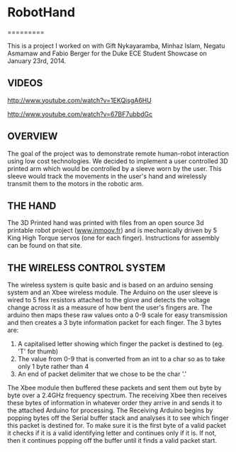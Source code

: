 # RobotHand
=========

This is a project I worked on with Gift Nykayaramba, Minhaz Islam, Negatu Asmamaw and Fabio Berger for the Duke ECE Student Showcase on January 23rd, 2014.

## VIDEOS

http://www.youtube.com/watch?v=1EKQisgA6HU

http://www.youtube.com/watch?v=67BF7ubbdGc

## OVERVIEW

The goal of the project was to demonstrate remote human-robot interaction using low cost technologies.
We decided to implement a user controlled 3D printed arm which would be controlled by a sleeve worn by the user. This sleeve would track the movements in the user's hand and wirelessly transmit them to the motors in the robotic arm.

## THE HAND

The 3D Printed hand was printed with files from an open source 3d printable robot project (www.inmoov.fr) and is mechanically driven by 5 King High Torque servos (one for each finger). Instructions for assembly can be found on that site.

## THE WIRELESS CONTROL SYSTEM

The wireless system is quite basic and is based on an arduino sensing system and an Xbee wireless module. The Arduino on the user sleeve is wired to 5 flex resistors attached to the glove and detects the voltage change across it as a measure of how bent the user's fingers are.
The arduino then maps these raw values onto a 0-9 scale for easy transmission and then creates a 3 byte information packet for each finger. The 3 bytes are:
1. A capitalised letter showing which finger the packet is destined to (eg. 'T' for thumb) 
2. The value from 0-9 that is converted from an int to a char so as to take only 1 byte rather than 4
3. An end of packet delimiter that we chose to be the char '.'

The Xbee module then buffered these packets and sent them out byte by byte over a 2.4GHz frequency spectrum. The receiving Xbee then receives these bytes of information in whatever order they arrive in and sends it to the attached Arduino for processing. 
The Receiving Arduino begins by popping bytes off the Serial buffer stack and analyses it to see which finger this packet is destined for. To make sure it is the first byte of a valid packet it checks if it is a valid identifying letter and continues only if it is. If not, then it continues popping off the buffer until it finds a valid packet start. 
